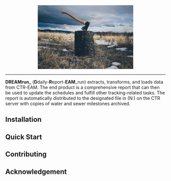 <div align="center">
  <a href="http://beesbeesbees.com/"><img width="300px" height="auto" src="doc/axe.jpg"></a>
</div>

---

**DREAMrun_** (**D**daily-**R**eport-**EAM**_run) extracts, transforms, and loads data from CTR-EAM. The end product is a comprehensive report that can then be used to update the schedules and fulfill other tracking-related tasks. The report is automatically distributed to the designated file in (N:\) on the CTR server with copies of water and sewer milestones archived.

## Installation


## Quick Start


## Contributing


## Acknowledgement


